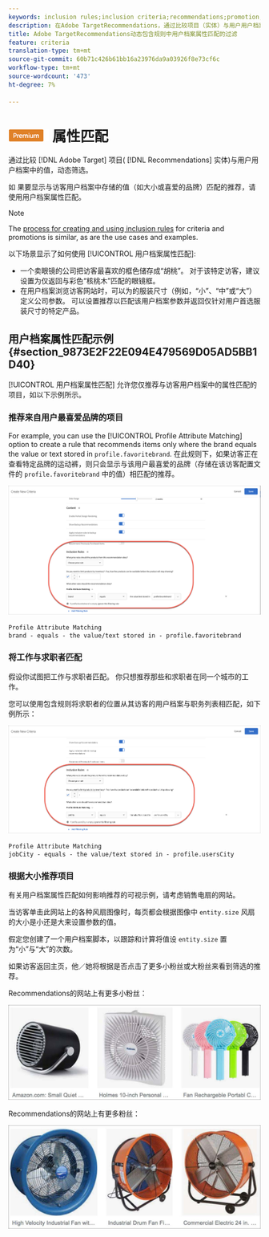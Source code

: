 ```yaml
---
keywords: inclusion rules;inclusion criteria;recommendations;promotion;promotions;dynamic filtering;dynamic;profile attribute matching
description: 在Adobe TargetRecommendations，通过比较项目（实体）与用户用户档案中的值来动态过滤。
title: Adobe TargetRecommendations动态包含规则中用户档案属性匹配的过滤
feature: criteria
translation-type: tm+mt
source-git-commit: 60b71c426b61bb16a23976da9a03926f8e73cf6c
workflow-type: tm+mt
source-wordcount: '473'
ht-degree: 7%

---
```



# ![PREMIUM用户档案](/help/assets/premium.png) 属性匹配

通过比较 [!DNL Adobe Target] 项目( [!DNL Recommendations] 实体)与用户用户档案中的值，动态筛选。

如  果要显示与访客用户档案中存储的值（如大小或喜爱的品牌）匹配的推荐，请使用用户档案属性匹配。

>[!NOTE]
>
>The [process for creating and using inclusion rules](/help/c-recommendations/c-algorithms/use-dynamic-and-static-inclusion-rules.md) for criteria and promotions is similar, as are the use cases and examples.

以下场景显示了如何使用 [!UICONTROL 用户档案属性匹配]:

* 一个卖眼镜的公司把访客最喜欢的框色储存成“胡桃”。 对于该特定访客，建议设置为仅返回与彩色“核桃木”匹配的眼镜框。
* 在用户档案浏览访客网站时，可以为的服装尺寸（例如，“小”、“中”或“大”）定义公司参数。 可以设置推荐以匹配该用户档案参数并返回仅针对用户首选服装尺寸的特定产品。

## 用户档案属性匹配示例 {#section_9873E2F22E094E479569D05AD5BB1D40}

[!UICONTROL 用户档案属性匹配] 允许您仅推荐与访客用户档案中的属性匹配的项目，如以下示例所示。

### 推荐来自用户最喜爱品牌的项目

For example, you can use the [!UICONTROL Profile Attribute Matching] option to create a rule that recommends items only where the brand equals the value or text stored in `profile.favoritebrand`. 在此规则下，如果访客正在查看特定品牌的运动裤，则只会显示与该用户最喜爱的品牌（存储在该访客配置文件的 `profile.favoritebrand` 中的值）相匹配的推荐。

![最喜爱的品牌](/help/c-recommendations/c-algorithms/assets/favorite-brand.png)

```
Profile Attribute Matching
brand - equals - the value/text stored in - profile.favoritebrand
```

### 将工作与求职者匹配

假设你试图把工作与求职者匹配。 你只想推荐那些和求职者在同一个城市的工作。

您可以使用包含规则将求职者的位置从其访客的用户档案与职务列表相匹配，如下例所示：

![用户城市](/help/c-recommendations/c-algorithms/assets/city.png)

```
Profile Attribute Matching
jobCity - equals - the value/text stored in - profile.usersCity
```

### 根据大小推荐项目

有关用户档案属性匹配如何影响推荐的可视示例，请考虑销售电扇的网站。

当访客单击此网站上的各种风扇图像时，每页都会根据图像中 `entity.size` 风扇的大小是小还是大来设置参数的值。

假定您创建了一个用户档案脚本，以跟踪和计算将值设 `entity.size` 置为“小”与“大”的次数。

如果访客返回主页，他／她将根据是否点击了更多小粉丝或大粉丝来看到筛选的推荐。

Recommendations的网站上有更多小粉丝：

![小粉丝推荐](/help/c-recommendations/c-algorithms/assets/small-fans.png)

Recommendations的网站上有更多粉丝：

![大粉丝推荐](/help/c-recommendations/c-algorithms/assets/large-fans.png)